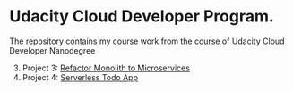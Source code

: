 # Udacity Cloud Developer Program.
The repository contains my course work from the course of Udacity Cloud Developer Nanodegree

3. Project 3: [Refactor Monolith to Microservices](/project-3)
4. Project 4: [Serverless Todo App](/project-4/serverless-todo-app)
